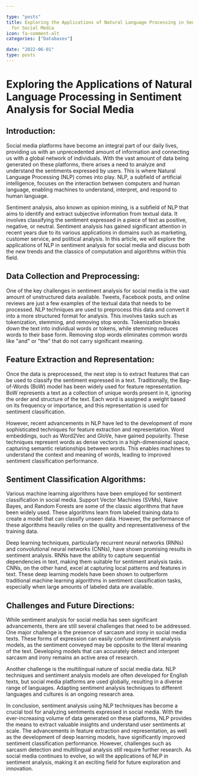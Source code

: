 ```yaml
---

type: "posts"
title: Exploring the Applications of Natural Language Processing in Sentiment Analysis
  for Social Media
icon: fa-comment-alt
categories: ["Databases"]

date: "2022-06-01"
type: posts
---
```





# Exploring the Applications of Natural Language Processing in Sentiment Analysis for Social Media

## Introduction:

Social media platforms have become an integral part of our daily lives, providing us with an unprecedented amount of information and connecting us with a global network of individuals. With the vast amount of data being generated on these platforms, there arises a need to analyze and understand the sentiments expressed by users. This is where Natural Language Processing (NLP) comes into play. NLP, a subfield of artificial intelligence, focuses on the interaction between computers and human language, enabling machines to understand, interpret, and respond to human language.

Sentiment analysis, also known as opinion mining, is a subfield of NLP that aims to identify and extract subjective information from textual data. It involves classifying the sentiment expressed in a piece of text as positive, negative, or neutral. Sentiment analysis has gained significant attention in recent years due to its various applications in domains such as marketing, customer service, and political analysis. In this article, we will explore the applications of NLP in sentiment analysis for social media and discuss both the new trends and the classics of computation and algorithms within this field.

## Data Collection and Preprocessing:

One of the key challenges in sentiment analysis for social media is the vast amount of unstructured data available. Tweets, Facebook posts, and online reviews are just a few examples of the textual data that needs to be processed. NLP techniques are used to preprocess this data and convert it into a more structured format for analysis. This involves tasks such as tokenization, stemming, and removing stop words. Tokenization breaks down the text into individual words or tokens, while stemming reduces words to their base form. Removing stop words eliminates common words like "and" or "the" that do not carry significant meaning.

## Feature Extraction and Representation:

Once the data is preprocessed, the next step is to extract features that can be used to classify the sentiment expressed in a text. Traditionally, the Bag-of-Words (BoW) model has been widely used for feature representation. BoW represents a text as a collection of unique words present in it, ignoring the order and structure of the text. Each word is assigned a weight based on its frequency or importance, and this representation is used for sentiment classification.

However, recent advancements in NLP have led to the development of more sophisticated techniques for feature extraction and representation. Word embeddings, such as Word2Vec and GloVe, have gained popularity. These techniques represent words as dense vectors in a high-dimensional space, capturing semantic relationships between words. This enables machines to understand the context and meaning of words, leading to improved sentiment classification performance.

## Sentiment Classification Algorithms:

Various machine learning algorithms have been employed for sentiment classification in social media. Support Vector Machines (SVMs), Naive Bayes, and Random Forests are some of the classic algorithms that have been widely used. These algorithms learn from labeled training data to create a model that can classify unseen data. However, the performance of these algorithms heavily relies on the quality and representativeness of the training data.

Deep learning techniques, particularly recurrent neural networks (RNNs) and convolutional neural networks (CNNs), have shown promising results in sentiment analysis. RNNs have the ability to capture sequential dependencies in text, making them suitable for sentiment analysis tasks. CNNs, on the other hand, excel at capturing local patterns and features in text. These deep learning models have been shown to outperform traditional machine learning algorithms in sentiment classification tasks, especially when large amounts of labeled data are available.

## Challenges and Future Directions:

While sentiment analysis for social media has seen significant advancements, there are still several challenges that need to be addressed. One major challenge is the presence of sarcasm and irony in social media texts. These forms of expression can easily confuse sentiment analysis models, as the sentiment conveyed may be opposite to the literal meaning of the text. Developing models that can accurately detect and interpret sarcasm and irony remains an active area of research.

Another challenge is the multilingual nature of social media data. NLP techniques and sentiment analysis models are often developed for English texts, but social media platforms are used globally, resulting in a diverse range of languages. Adapting sentiment analysis techniques to different languages and cultures is an ongoing research area.

In conclusion, sentiment analysis using NLP techniques has become a crucial tool for analyzing sentiments expressed in social media. With the ever-increasing volume of data generated on these platforms, NLP provides the means to extract valuable insights and understand user sentiments at scale. The advancements in feature extraction and representation, as well as the development of deep learning models, have significantly improved sentiment classification performance. However, challenges such as sarcasm detection and multilingual analysis still require further research. As social media continues to evolve, so will the applications of NLP in sentiment analysis, making it an exciting field for future exploration and innovation.